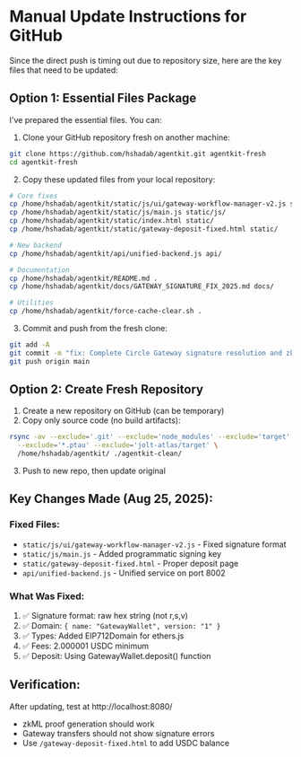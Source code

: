 # Manual Update Instructions for GitHub

Since the direct push is timing out due to repository size, here are the key files that need to be updated:

## Option 1: Essential Files Package
I've prepared the essential files. You can:

1. Clone your GitHub repository fresh on another machine:
```bash
git clone https://github.com/hshadab/agentkit.git agentkit-fresh
cd agentkit-fresh
```

2. Copy these updated files from your local repository:
```bash
# Core fixes
cp /home/hshadab/agentkit/static/js/ui/gateway-workflow-manager-v2.js static/js/ui/
cp /home/hshadab/agentkit/static/js/main.js static/js/
cp /home/hshadab/agentkit/static/index.html static/
cp /home/hshadab/agentkit/static/gateway-deposit-fixed.html static/

# New backend
cp /home/hshadab/agentkit/api/unified-backend.js api/

# Documentation
cp /home/hshadab/agentkit/README.md .
cp /home/hshadab/agentkit/docs/GATEWAY_SIGNATURE_FIX_2025.md docs/

# Utilities
cp /home/hshadab/agentkit/force-cache-clear.sh .
```

3. Commit and push from the fresh clone:
```bash
git add -A
git commit -m "fix: Complete Circle Gateway signature resolution and zkML integration"
git push origin main
```

## Option 2: Create Fresh Repository
1. Create a new repository on GitHub (can be temporary)
2. Copy only source code (no build artifacts):
```bash
rsync -av --exclude='.git' --exclude='node_modules' --exclude='target' \
  --exclude='*.ptau' --exclude='jolt-atlas/target' \
  /home/hshadab/agentkit/ ./agentkit-clean/
```
3. Push to new repo, then update original

## Key Changes Made (Aug 25, 2025):

### Fixed Files:
- `static/js/ui/gateway-workflow-manager-v2.js` - Fixed signature format
- `static/js/main.js` - Added programmatic signing key
- `static/gateway-deposit-fixed.html` - Proper deposit page
- `api/unified-backend.js` - Unified service on port 8002

### What Was Fixed:
1. ✅ Signature format: raw hex string (not r,s,v)
2. ✅ Domain: `{ name: "GatewayWallet", version: "1" }`
3. ✅ Types: Added EIP712Domain for ethers.js
4. ✅ Fees: 2.000001 USDC minimum
5. ✅ Deposit: Using GatewayWallet.deposit() function

## Verification:
After updating, test at http://localhost:8080/
- zkML proof generation should work
- Gateway transfers should not show signature errors
- Use `/gateway-deposit-fixed.html` to add USDC balance